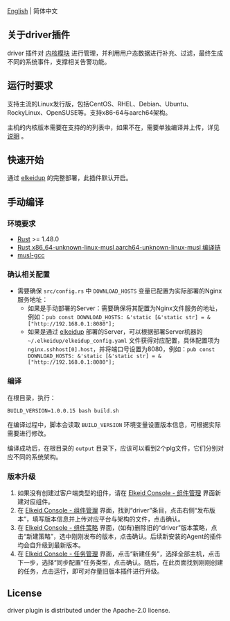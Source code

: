 [English](README.md) | 简体中文
## 关于driver插件
driver 插件对 [内核模块](../../driver/README-zh_CN.md) 进行管理，并利用用户态数据进行补充、过滤，最终生成不同的系统事件，支撑相关告警功能。
## 运行时要求
支持主流的Linux发行版，包括CentOS、RHEL、Debian、Ubuntu、RockyLinux、OpenSUSE等。支持x86-64与aarch64架构。

主机的内核版本需要在支持的的列表中，如果不在，需要单独编译并上传，详见 [说明](../../elkeidup/README-zh_CN.md#agent-install-remark) 。
## 快速开始
通过 [elkeidup](../../elkeidup/README-zh_CN.md) 的完整部署，此插件默认开启。
## 手动编译
### 环境要求
* [Rust](https://www.rust-lang.org) >= 1.48.0
* [Rust x86_64-unknown-linux-musl aarch64-unknown-linux-musl 编译链](https://doc.bccnsoft.com/docs/rust-1.36.0-docs-html/edition-guide/rust-2018/platform-and-target-support/musl-support-for-fully-static-binaries.html)
* [musl-gcc](https://command-not-found.com/musl-gcc)
### 确认相关配置
* 需要确保 `src/config.rs` 中 `DOWNLOAD_HOSTS` 变量已配置为实际部署的Nginx服务地址：
    * 如果是手动部署的Server：需要确保将其配置为Nginx文件服务的地址，例如：`pub const DOWNLOAD_HOSTS: &'static [&'static str] = &["http://192.168.0.1:8080"];`
    * 如果是通过 [elkeidup](../../elkeidup/README-zh_CN.md) 部署的Server，可以根据部署Server机器的 `~/.elkeidup/elkeidup_config.yaml` 文件获得对应配置，具体配置项为 `nginx.sshhost[0].host`，并将端口号设置为8080，例如：`pub const DOWNLOAD_HOSTS: &'static [&'static str] = &["http://192.168.0.1:8080"];`
### 编译
在根目录，执行：
```
BUILD_VERSION=1.0.0.15 bash build.sh
```
在编译过程中，脚本会读取 `BUILD_VERSION` 环境变量设置版本信息，可根据实际需要进行修改。

编译成功后，在根目录的 `output` 目录下，应该可以看到2个plg文件，它们分别对应不同的系统架构。
### 版本升级
1. 如果没有创建过客户端类型的组件，请在 [Elkeid Console - 组件管理]() 界面新建对应组件。
2. 在 [Elkeid Console - 组件管理]() 界面，找到“driver”条目，点击右侧“发布版本”，填写版本信息并上传对应平台与架构的文件，点击确认。
3. 在 [Elkeid Console - 组件策略]() 界面，(如有)删除旧的“driver”版本策略，点击“新建策略”，选中刚刚发布的版本，点击确认。后续新安装的Agent的插件均会自升级到最新版本。
4. 在 [Elkeid Console - 任务管理]() 界面，点击“新建任务”，选择全部主机，点击下一步，选择“同步配置”任务类型，点击确认。随后，在此页面找到刚刚创建的任务，点击运行，即可对存量旧版本插件进行升级。
## License
driver plugin is distributed under the Apache-2.0 license.